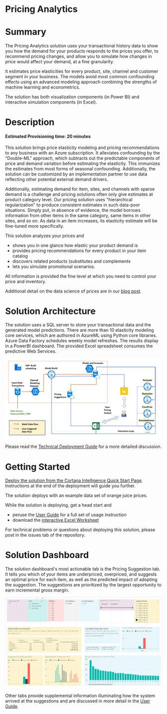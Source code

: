 # Pricing Analytics


# Summary

The Pricing Analytics solution uses your transactional history data to show you how the demand 
for your products responds to the prices you offer, to recommend pricing changes, and allow 
you to simulate how changes in price would affect your demand, at a fine granularity.

It estimates price elasticities for every product, site, channel and customer segment
in your business. The models avoid most common confounding effects using an advanced modeling 
approach combining the strengths of machine learning and econometrics.

The solution has both visualization components (in Power BI) and interactive simulation components (in Excel).

# Description

#### Estimated Provisioning time: 20 minutes

This solution brings price elasticity modeling and pricing recommendations to any business with an Azure subscription. 
It alleviates confounding by the "Double-ML" approach, which subtracts out the predictable components
of price and demand variation before estimating the elasticity. This immunizes the estimates from most forms of seasonal confounding.
Additionally, the solution can be customized by an implementation partner to use data reflecting other 
potential external demand drivers.

Additionally, estimating demand for item, sites, and channels with sparse demand is a challenge
and pricing solutions often only give estimates at product category level. Our pricing solution
uses "hierarchical regularization" to produce consistent estimates in such data-poor situations. 
Simply put, in absence of evidence, the model borrows information from other items in the same category, 
same items in other sites, and so on. As data in an item increases, its elasticity estimate will be
fine-tuned more specifically.

This solution analyzes your prices and 
* shows you in one glance how elastic your product demand is
* provides pricing recommendations for every product in your item catalog
* discovers related products (substitutes and complements
* lets you simulate promotional scenarios.

All information is provided the fine level at which you need to control your price and inventory.

Additional detail on the data science of prices are in our 
[blog post](https://blogs.msdn.microsoft.com/intel/archives/1015).

# Solution Architecture

The solution uses a SQL server to store your transactional data and the generated model predictions.
There are more than 10 elasticity modeling core services, which are authored in AzureML using Python core libraries.
Azure Data Factory schedules weekly model refreshes. The results display in a PowerBI dashboard.
The provided Excel spreadsheet consumes the predictive Web Services.

![Solution Architecture](images/pcsArchitectureDiagram.png)

Please read the [Technical Deployment Guide](Technical%20Deployment%20Guide/TechnicalDeploymentGuide.md) 
for a more detailed discussion.

# Getting Started

[Deploy the solution from the Cortana Intelligence Quick Start Page](https://aka.ms/pricingciqs).
Instructions at the end of the deployment will guide you further.

The solution deploys with an example data set of orange juice prices.

While the solution is deploying, get a head start and 
* peruse the [User Guide](User%20Guide/UserGuide.md) for a full set of usage instruction
* download the [interactive Excel Worksheet](https://aka.ms/pricingxls)

For technical problems or questions about deploying this solution, 
please post in the issues tab of the repository.

# Solution Dashboard 

The solution dashboard's most actionable tab is the Pricing Suggestion tab. It tells you which of your 
items are underpriced, overpriced, and suggests an optimal price for each item, as well as the predicted
impact of adopting the suggestion. The suggestions are prioritized by the largest opportunity to earn
incremental gross margin.

![Suggestion Tab of Dashboard](images/dashboard_pricing_suggestions.png)

Other tabs provide supplemental information illuminating how the system arrived at the suggestions
and are discussed in more detail in the [User Guide](User%20Guide/UserGuide.md).
